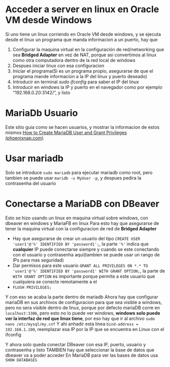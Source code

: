 
# Acceder a server en linux en Oracle VM desde Windows
Si uno tiene un linux corriendo en Oracle VM desde windows, y se ejecuta desde el linux un programa que manda informacion a un puerto, hay que
1. Configurar la maquina virtual en la configuración de red/networking que sea **Bridged Adapter** en vez de NAT, porque asi convertimos al linux como otra computadora dentro de la red local de windows
2. Despues iniciar linux con esa configuracion
3. Iniciar el programa(Si es un programa propio, asegurarse de que el programa mande informacion a la IP del linux y puerto deseado)
4. Introducir en terminal *sudo ifconfig* para saber el IP del linux
5. Introducir en windows la IP y puerto en el navegador como por ejemplo “192.168.0.20:3142/”, y listo

# MariaDb Usuario
Este sitio guia como se hacen usuarios, y mostrar la informacion de estos mismos
[How to Create MariaDB User and Grant Privileges (phoenixnap.com)](https://phoenixnap.com/kb/how-to-create-mariadb-user-grant-privileges)

# Usar mariadb
Solo se introduce `sudo mariadb` para ejecutar mariadb como root, pero tambien se puede usar
`maridb -u MyUser -p`, y despues pedira la contrasenha del usuario

# Conectarse a MariaDB con DBeaver
Esto se hizo usando un linux en maquina virtual sobre windows, con dbeaver en windows y MariaFB en linux
Para esto hay que asegurarse de tener la maquina virtual con la configuracion de red de **Bridged Adapter**
- Hay que asegurarse de crear un usuario del tipo `CREATE USER 'user1'@'%' IDENTIFIED BY 'password1';`, la parte `'%'` indica que **cualquier** IP puede conectarse siempre y cuando se este conectando con el usuario y contrasenha aqui(tambien se puede usar un rango de IPs para mas seguridad)
- Dar permisos para este usuario
`GRANT ALL PRIVILEGES ON *.* TO 'user1'@'%' IDENTIFIED BY 'password1' WITH GRANT OPTION;`, la parte de `WITH GRANT OPTION` es importante porque permite a este usuario que cualquiera se conecte remotamente a el
- `FLUSH PRIVILEGES;`

Y con eso se acaba la parte dentro de mariadb
Ahora hay que configurar mariaDB en sus archivos de configuracion para que sea visible a windows, pero no sera visible dentro de linux, porque por defecto mariaDB corre en `localhost:3306`, pero esto no lo puede ver windows, **windows solo puede ver la interfaz de red que linux tiene**, por eso hay que ir al archivo
`sudo nano /etc/mysql/my.cnf`
Y ahi anhadir esta linea
`bind-address = 192.168.1.100`, reemplazar esa IP por la IP que se encuentra en Linux con el ifconfig

Y ahora solo queda conectar DBeaver con esa IP, puerto, usuario y contrasenha y listo
TAMBIEN hay que seleccionar la base de datos que dbeaver va a poder acceder
En MariaDB para ver las bases de datos usa `SHOW DATABASES`